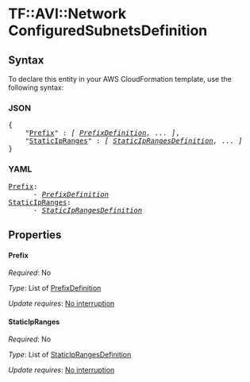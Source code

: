 # TF::AVI::Network ConfiguredSubnetsDefinition

## Syntax

To declare this entity in your AWS CloudFormation template, use the following syntax:

### JSON

<pre>
{
    "<a href="#prefix" title="Prefix">Prefix</a>" : <i>[ <a href="prefixdefinition.md">PrefixDefinition</a>, ... ]</i>,
    "<a href="#staticipranges" title="StaticIpRanges">StaticIpRanges</a>" : <i>[ <a href="staticiprangesdefinition.md">StaticIpRangesDefinition</a>, ... ]</i>
}
</pre>

### YAML

<pre>
<a href="#prefix" title="Prefix">Prefix</a>: <i>
      - <a href="prefixdefinition.md">PrefixDefinition</a></i>
<a href="#staticipranges" title="StaticIpRanges">StaticIpRanges</a>: <i>
      - <a href="staticiprangesdefinition.md">StaticIpRangesDefinition</a></i>
</pre>

## Properties

#### Prefix

_Required_: No

_Type_: List of <a href="prefixdefinition.md">PrefixDefinition</a>

_Update requires_: [No interruption](https://docs.aws.amazon.com/AWSCloudFormation/latest/UserGuide/using-cfn-updating-stacks-update-behaviors.html#update-no-interrupt)

#### StaticIpRanges

_Required_: No

_Type_: List of <a href="staticiprangesdefinition.md">StaticIpRangesDefinition</a>

_Update requires_: [No interruption](https://docs.aws.amazon.com/AWSCloudFormation/latest/UserGuide/using-cfn-updating-stacks-update-behaviors.html#update-no-interrupt)

